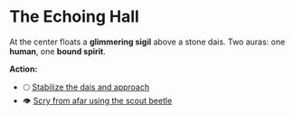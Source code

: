 # The Echoing Hall

At the center floats a **glimmering sigil** above a stone dais. Two auras: one **human**, one **bound spirit**.

**Action:**
- :full_moon: [Stabilize the dais and approach](scenes/stabilize-dock.md)
- :eye: [Scry from afar using the scout beetle](scenes/remote-scan.md)
